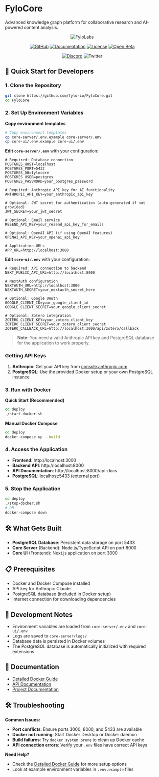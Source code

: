 # FyloCore

Advanced knowledge graph platform for collaborative research and AI-powered content analysis.

<p align="center">
    <img src="https://fylo.io/fylo_banner_light.png" alt="FyloLabs">
</p>



<div align="center">

[![GitHub](https://img.shields.io/github/stars/fylo-io/FyloCore)](https://github.com/fylo-io/FyloCore)
[![Documentation](https://img.shields.io/badge/Documentation-394e79?logo=readthedocs&logoColor=00B9FF)]([https://cocoindex.io/docs/getting_started/quickstart](https://api.fylogenesis.com/api-docs/))
[![License](https://img.shields.io/badge/license-Apache%202.0-5B5BD6?logoColor=white)](https://opensource.org/licenses/Apache-2.0)
[![Open Beta](https://img.shields.io/badge/Open%20Beta-fylogenesis.com-blueviolet?style=flat&logo=rocket)](https://fylogenesis.com)


[![Discord](https://img.shields.io/discord/1314801574169673738?logo=discord&color=5B5BD6&logoColor=white)](https://discord.gg/yFQpGDaV)
![Twitter](https://img.shields.io/twitter/follow/FyloLabs?style=social)

</div>

## 🚀 Quick Start for Developers

### 1. Clone the Repository
```bash
git clone https://github.com/fylo-io/FyloCore.git
cd FyloCore
```

### 2. Set Up Environment Variables

**Copy environment templates**
```bash
# Copy environment templates
cp core-server/.env.example core-server/.env
cp core-ui/.env.example core-ui/.env
```

**Edit `core-server/.env`** with your configuration:
```env
# Required: Database connection
POSTGRES_HOST=localhost
POSTGRES_PORT=5432
POSTGRES_DB=fylocore
POSTGRES_USER=postgres
POSTGRES_PASSWORD=your_postgres_password

# Required: Anthropic API key for AI functionality  
ANTHROPIC_API_KEY=your_anthropic_api_key

# Optional: JWT secret for authentication (auto-generated if not provided)
JWT_SECRET=your_jwt_secret

# Optional: Email service
RESEND_API_KEY=your_resend_api_key_for_emails

# Optional: OpenAI API (if using OpenAI features)
OPENAI_API_KEY=your_openai_api_key

# Application URLs
APP_URL=http://localhost:3000
```

**Edit `core-ui/.env`** with your configuration:
```env
# Required: API connection to backend
NEXT_PUBLIC_API_URL=http://localhost:8000

# NextAuth configuration
NEXTAUTH_URL=http://localhost:3000
NEXTAUTH_SECRET=your_nextauth_secret_here

# Optional: Google OAuth
GOOGLE_CLIENT_ID=your_google_client_id
GOOGLE_CLIENT_SECRET=your_google_client_secret

# Optional: Zotero integration
ZOTERO_CLIENT_KEY=your_zotero_client_key
ZOTERO_CLIENT_SECRET=your_zotero_client_secret
ZOTERO_CALLBACK_URL=http://localhost:3000/api/zotero/callback
```

> **Note**: You need a valid Anthropic API key and PostgreSQL database for the application to work properly.

### Getting API Keys

1. **Anthropic**: Get your API key from [console.anthropic.com](https://console.anthropic.com)
2. **PostgreSQL**: Use the provided Docker setup or your own PostgreSQL instance

### 3. Run with Docker

**Quick Start (Recommended)**
```bash
cd deploy
./start-docker.sh
```

**Manual Docker Compose**
```bash
cd deploy
docker-compose up --build
```

### 4. Access the Application

- **Frontend**: http://localhost:3000
- **Backend API**: http://localhost:8000
- **API Documentation**: http://localhost:8000/api-docs
- **PostgreSQL**: localhost:5433 (external port)

### 5. Stop the Application
```bash
cd deploy
./stop-docker.sh
# OR
docker-compose down
```

## 🛠️ What Gets Built

- **PostgreSQL Database**: Persistent data storage on port 5433
- **Core Server** (Backend): Node.js/TypeScript API on port 8000
- **Core UI** (Frontend): Next.js application on port 3000

## 📋 Prerequisites

- Docker and Docker Compose installed
- API key for Anthropic Claude
- PostgreSQL database (included in Docker setup)
- Internet connection for downloading dependencies

## 🔧 Development Notes

- Environment variables are loaded from `core-server/.env` and `core-ui/.env`
- Logs are saved to `core-server/logs/`
- Database data is persisted in Docker volumes
- The PostgreSQL database is automatically initialized with required extensions

## 📖 Documentation

- [Detailed Docker Guide](deploy/DOCKER.md)
- [API Documentation](docs/api/README.md)
- [Project Documentation](docs/README.md)

## 🛠️ Troubleshooting

**Common Issues:**
- **Port conflicts**: Ensure ports 3000, 8000, and 5433 are available
- **Docker not running**: Start Docker Desktop or Docker daemon
- **Build failures**: Try `docker system prune` to clean up Docker cache
- **API connection errors**: Verify your `.env` files have correct API keys

**Need Help?**
- Check the [Detailed Docker Guide](deploy/DOCKER.md) for more setup options
- Look at example environment variables in `.env.example` files
